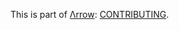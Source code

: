 This is part of [Λrrow](http://arrow-kt.io): [CONTRIBUTING](https://github.com/arrow-kt/arrow/blob/master/CONTRIBUTING.md).
